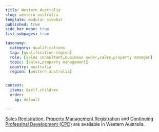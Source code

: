 ```yaml
---
title: Western Australia
slug: western-australia
template: modular_sidebar
published: true
side_bar_menu: true
list_subpages: true

taxonomy:
  category: qualifications
  tag: [qualification-region]
  role: [sales consultant,business owner,sales,property manager]
  topic: [sales,property management]
  country: australia
  region: [western australia]


content:
  items: @self.children
  order:
    by: default

---
```


[Sales Registration](/qualifications/australia/western-australia/sales-registration), [Property Management Registration](/qualifications/australia/western-australia/property-management-registration) and [Continuing Professinal Development (CPD)](/qualifications/australia/western-australia/cpd) are available in Western Australia.